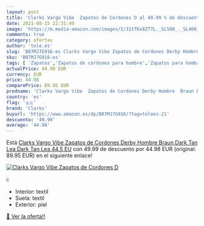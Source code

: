 ```yaml
---
layout: post
title: 'Clarks Vargo Vibe  Zapatos de Cordones D al 49.99 % de descuento'
date: 2021-08-15 22:31:49
image: 'https://m.media-amazon.com/images/I/31tTKx8Z77L._SL500_._SL400_.jpg'
comments: true
category: ofertas
author: 'tole.es'
slug: 'B07MJ7G916-es Clarks Vargo Vibe Zapatos de Cordones Derby Hombre Braun...'
sku: 'B07MJ7G916-es'
tags: [ 'Zapatos','Zapatos de cordones para hombre','Zapatos para hombre','Zapatos y complementos','clarks','zapatos', ]
actualPrice: 44.98 EUR
currency: EUR
price: 44.98
comparePrice: 89.95 EUR
prodname: 'Clarks Vargo Vibe  Zapatos de Cordones Derby Hombre  Braun Dark Tan Lea Dark Tan Lea  44.5 EU'
country: 'es'
flag: '🇪🇸'
brand: 'Clarks'
buyurl: 'https://www.amazon.es/dp/B07MJ7G916/?tag=tolees-21'
descuento: '49.99'
average: '44.98'
---
```


Está [Clarks Vargo Vibe  Zapatos de Cordones Derby Hombre  Braun Dark Tan Lea Dark Tan Lea  44.5 EU](https://www.amazon.es/dp/B07MJ7G916/?tag=tolees-21) con 49.99 de descuento por 44.98 EUR (original: 89.95 EUR) en el siguiente enlace!

[![Clarks Vargo Vibe  Zapatos de Cordones D](https://m.media-amazon.com/images/I/31tTKx8Z77L._SL500_._SL400_.jpg)](https://www.amazon.es/dp/B07MJ7G916/?tag=tolees-21)

ℹ️:

- Interior: textil
- Suela: textil
- Exterior: piel

[🛒 Ver la oferta!!](https://www.amazon.es/dp/B07MJ7G916/?tag=tolees-21)
